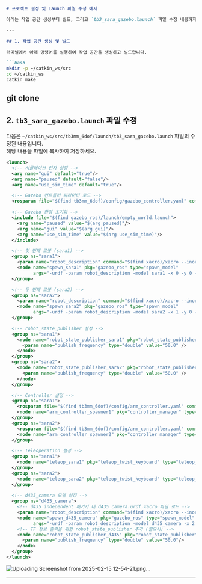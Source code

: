 
```markdown
# 프로젝트 설정 및 Launch 파일 수정 예제

아래는 작업 공간 생성부터 빌드, 그리고 `tb3_sara_gazebo.launch` 파일 수정 내용까지를 포함한 예제입니다.

---

## 1. 작업 공간 생성 및 빌드

터미널에서 아래 명령어를 실행하여 작업 공간을 생성하고 빌드합니다.

```bash
mkdir -p ~/catkin_ws/src	
cd ~/catkin_ws
catkin_make
```
git clone
---

## 2. `tb3_sara_gazebo.launch` 파일 수정

다음은 `~/catkin_ws/src/tb3mm_6dof/launch/tb3_sara_gazebo.launch` 파일의 수정된 내용입니다.  
해당 내용을 파일에 복사하여 저장하세요.

```xml
<launch>
  <!-- 시뮬레이션 인자 설정 -->
  <arg name="gui" default="true"/>
  <arg name="paused" default="false"/>
  <arg name="use_sim_time" default="true"/>

  <!-- Gazebo 컨트롤러 파라미터 로드 -->
  <rosparam file="$(find tb3mm_6dof)/config/gazebo_controller.yaml" command="load"/>

  <!-- Gazebo 환경 초기화 -->
  <include file="$(find gazebo_ros)/launch/empty_world.launch">
    <arg name="paused" value="$(arg paused)"/>
    <arg name="gui" value="$(arg gui)"/>
    <arg name="use_sim_time" value="$(arg use_sim_time)"/>
  </include>

  <!-- 첫 번째 로봇 (sara1) -->
  <group ns="sara1">
    <param name="robot_description" command="$(find xacro)/xacro --inorder '$(find tb3mm_6dof)/urdf/tb3_sara_robot.urdf.xacro'"/>
    <node name="spawn_sara1" pkg="gazebo_ros" type="spawn_model"
          args="-urdf -param robot_description -model sara1 -x 0 -y 0 -z 0.1"/>
  </group>

  <!-- 두 번째 로봇 (sara2) -->
  <group ns="sara2">
    <param name="robot_description" command="$(find xacro)/xacro --inorder '$(find tb3mm_6dof)/urdf/tb3_sara_robot.urdf.xacro'"/>
    <node name="spawn_sara2" pkg="gazebo_ros" type="spawn_model"
          args="-urdf -param robot_description -model sara2 -x 1 -y 0 -z 0.1"/>
  </group>

  <!-- robot_state_publisher 설정 -->
  <group ns="sara1">
    <node name="robot_state_publisher_sara1" pkg="robot_state_publisher" type="robot_state_publisher">
      <param name="publish_frequency" type="double" value="50.0" />
    </node>
  </group>
  <group ns="sara2">
    <node name="robot_state_publisher_sara2" pkg="robot_state_publisher" type="robot_state_publisher">
      <param name="publish_frequency" type="double" value="50.0" />
    </node>
  </group>

  <!-- Controller 설정 -->
  <group ns="sara1">
    <rosparam file="$(find tb3mm_6dof)/config/arm_controller.yaml" command="load"/>
    <node name="arm_controller_spawner1" pkg="controller_manager" type="controller_manager" args="spawn arm_controller" respawn="false"/>
  </group>
  <group ns="sara2">
    <rosparam file="$(find tb3mm_6dof)/config/arm_controller.yaml" command="load"/>
    <node name="arm_controller_spawner2" pkg="controller_manager" type="controller_manager" args="spawn arm_controller" respawn="false"/>
  </group>

  <!-- Teleoperation 설정 -->
  <group ns="sara1">
    <node name="teleop_sara1" pkg="teleop_twist_keyboard" type="teleop_twist_keyboard.py" output="screen"/>
  </group>
  <group ns="sara2">
    <node name="teleop_sara2" pkg="teleop_twist_keyboard" type="teleop_twist_keyboard.py" output="screen"/>
  </group>
  
  <!-- d435_camera 모델 설정 -->
  <group ns="d435_camera">
    <!-- d435_independent 패키지 내 d435_camera.urdf.xacro 파일 로드 -->
    <param name="robot_description" command="$(find xacro)/xacro --inorder '$(find d435_independent)/urdf/d435_camera.urdf.xacro'"/>
    <node name="spawn_d435_camera" pkg="gazebo_ros" type="spawn_model"
          args="-urdf -param robot_description -model d435_camera -x 2 -y 0 -z 1.0"/>
    <!-- TF 정보 출력을 위한 robot_state_publisher 추가 (필요시) -->
    <node name="robot_state_publisher_d435" pkg="robot_state_publisher" type="robot_state_publisher">
      <param name="publish_frequency" type="double" value="50.0"/>
    </node>
  </group>
</launch>
```
![Uploading Screenshot from 2025-02-15 12-54-21.png…]()

---
